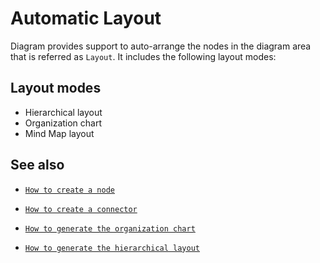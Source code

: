 # Automatic Layout

Diagram provides support to auto-arrange the nodes in the diagram area that is referred as `Layout`. It includes the following layout modes:

## Layout modes

* Hierarchical layout
* Organization chart
* Mind Map layout

## See also

* [`How to create a node`](../nodes/nodes)

* [`How to create a connector`](../connectors/connectors)

* [`How to generate the organization chart`](./organizational-chart)

* [`How to generate the hierarchical layout`](./hierarchical-layout)